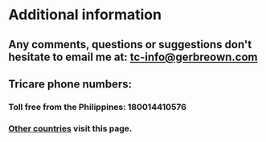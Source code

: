 # Additional information

## Any comments, questions or suggestions don't hesitate to email me at: tc-info@gerbreown.com

## Tricare phone numbers:

### Toll free from the Philippines: 180014410576

### [Other countries](http://www.tricare-overseas.com/ContactUs/ContactPAC.html) visit this page. 
